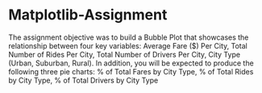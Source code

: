 # Matplotlib-Assignment
The assignment objective was to build a Bubble Plot that showcases the relationship between four key variables:   Average Fare ($) Per City, Total Number of Rides Per City, Total Number of Drivers Per City, City Type (Urban, Suburban, Rural). In addition, you will be expected to produce the following three pie charts:   % of Total Fares by City Type, % of Total Rides by City Type, % of Total Drivers by City Type
